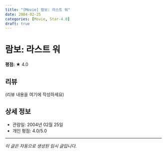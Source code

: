 ```yaml
---
title: "[Movie] 람보: 라스트 워"
date: 2004-02-25
categories: [Movie, Star-4.0]
draft: true
---
```


# 람보: 라스트 워

**평점:** ★ 4.0

## 리뷰

(리뷰 내용을 여기에 작성하세요)

## 상세 정보

- 관람일: 2004년 02월 25일
- 개인 평점: 4.0/5.0

---

*이 글은 자동으로 생성된 임시 글입니다.*
